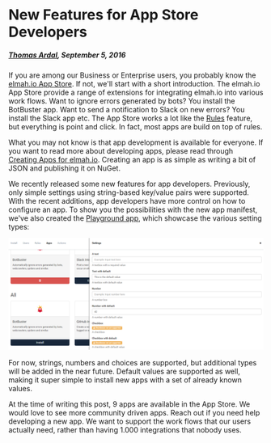 # New Features for App Store Developers

##### [Thomas Ardal](http://elmah.io/about/), September 5, 2016

If you are among our Business or Enterprise users, you probably know the [elmah.io App Store](https://elmah.io/features/appstore). If not, we'll start with a short introduction. The elmah.io App Store provide a range of extensions for integrating elmah.io into various work flows. Want to ignore errors generated by bots? You install the BotBuster app. Want to send a notification to Slack on new errors? You install the Slack app etc. The App Store works a lot like the [Rules](http://docs.elmah.io/creating-rules-to-perform-actions-on-messages/) feature, but everything is point and click. In fact, most apps are build on top of rules.

What you may not know is that app development is available for everyone. If you want to read more about developing apps, please read through [Creating Apps for elmah.io](http://docs.elmah.io/creating-apps-for-elmah-io/). Creating an app is as simple as writing a bit of JSON and publishing it on NuGet.

We recently released some new features for app developers. Previously, only simple settings using string-based key/value pairs were supported. With the recent additions, app developers have more control on how to configure an app. To show you the possibilities with the new app manifest, we've also created the [Playground app](https://github.com/elmahio/elmah.io.apps.playground), which showcase the various setting types:

![App Settings](images/playground_settings.png)

For now, strings, numbers and choices are supported, but additional types will be added in the near future. Default values are supported as well, making it super simple to install new apps with a set of already known values.

At the time of writing this post, 9 apps are available in the App Store. We would love to see more community driven apps. Reach out if you need help developing a new app. We want to support the work flows that our users actually need, rather than having 1.000 integrations that nobody uses.